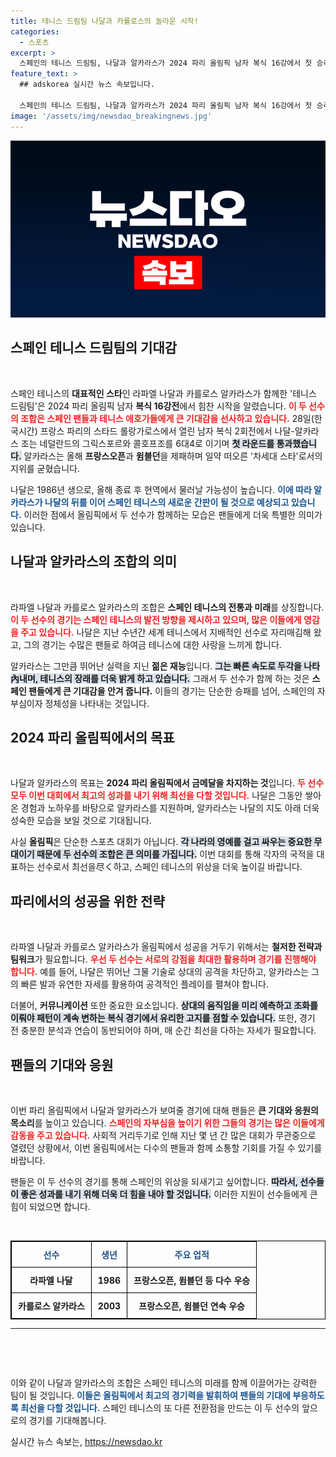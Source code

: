 ```yaml
---
title: 테니스 드림팀 나달과 카를로스의 놀라운 시작!
categories:
  - 스포츠
excerpt: >
  스페인의 테니스 드림팀, 나달과 알카라스가 2024 파리 올림픽 남자 복식 16강에서 첫 승리를 거두며 강력한 우승 후보로 떠올랐습니다! 두 스타의 만남, 놓치지 마세요!
feature_text: >
  ## adskorea 실시간 뉴스 속보입니다.

  스페인의 테니스 드림팀, 나달과 알카라스가 2024 파리 올림픽 남자 복식 16강에서 첫 승리를 거두며 강력한 우승 후보로 떠올랐습니다! 두 스타의 만남, 놓치지 마세요!
image: '/assets/img/newsdao_breakingnews.jpg'
---
```


<p><img src="/assets/img/newsdao_breakingnews.jpg" alt="adskorea 속보" /></p>

<h2 data-ke-size="size26">스페인 테니스 드림팀의 기대감</h2>

<p data-ke-size="size16">&nbsp;</p>

<p>스페인 테니스의 <b>대표적인 스타</b>인 라파엘 나달과 카를로스 알카라스가 함께한 '테니스 드림팀'은 2024 파리 올림픽 남자 <b>복식 16강전</b>에서 힘찬 시작을 알렸습니다. <b><span style="color: #ee2323;">이 두 선수의 조합은 스페인 팬들과 테니스 애호가들에게 큰 기대감을 선사하고 있습니다.</span></b> 28일(한국시간) 프랑스 파리의 스타드 롤랑가로스에서 열린 남자 복식 2회전에서 나달-알카라스 조는 네덜란드의 그릭스포르와 콜호프조를 6대4로 이기며 <b><span style="background-color: #21538527;">첫 라운드를 통과했습니다.</span></b> 알카라스는 올해 <b>프랑스오픈</b>과 <b>윔블던</b>을 제패하며 일약 떠오른 '차세대 스타'로서의 지위를 굳혔습니다. </p>

<p>나달은 1986년 생으로, 올해 종료 후 현역에서 물러날 가능성이 높습니다. <b><span style="color: #1a5490;">이에 따라 알카라스가 나달의 뒤를 이어 스페인 테니스의 새로운 간판이 될 것으로 예상되고 있습니다.</span></b> 이러한 점에서 올림픽에서 두 선수가 함께하는 모습은 팬들에게 더욱 특별한 의미가 있습니다. </p>

<h2 data-ke-size="size26">나달과 알카라스의 조합의 의미</h2>

<p data-ke-size="size16">&nbsp;</p>

<p>라파엘 나달과 카를로스 알카라스의 조합은 <b>스페인 테니스의 전통과 미래</b>를 상징합니다. <b><span style="color: #ee2323;">이 두 선수의 경기는 스페인 테니스의 발전 방향을 제시하고 있으며, 많은 이들에게 영감을 주고 있습니다.</span></b> 나달은 지난 수년간 세계 테니스에서 지배적인 선수로 자리매김해 왔고, 그의 경기는 수많은 팬들로 하여금 테니스에 대한 사랑을 느끼게 합니다. </p>

<p>알카라스는 그만큼 뛰어난 실력을 지닌 <b>젊은 재능</b>입니다. <b><span style="background-color: #21538527;">그는 빠른 속도로 두각을 나타內내며, 테니스의 장래를 더욱 밝게 하고 있습니다.</span></b> 그래서 두 선수가 함께 하는 것은 <b>스페인 팬들에게 큰 기대감을 안겨 줍니다.</b> 이들의 경기는 단순한 승패를 넘어, 스페인의 자부심이자 정체성을 나타내는 것입니다. </p>

<h2 data-ke-size="size26">2024 파리 올림픽에서의 목표</h2>

<p data-ke-size="size16">&nbsp;</p>

<p>나달과 알카라스의 목표는 <b>2024 파리 올림픽에서 금메달을 차지하는 것</b>입니다. <b><span style="color: #ee2323;">두 선수 모두 이번 대회에서 최고의 성과를 내기 위해 최선을 다할 것입니다.</span></b> 나달은 그동안 쌓아온 경험과 노하우를 바탕으로 알카라스를 지원하며, 알카라스는 나달의 지도 아래 더욱 성숙한 모습을 보일 것으로 기대됩니다. </p>

<p>사실 <b>올림픽</b>은 단순한 스포츠 대회가 아닙니다. <b><span style="background-color: #21538527;">각 나라의 영예를 걸고 싸우는 중요한 무대이기 때문에 두 선수의 조합은 큰 의미를 가집니다.</span></b> 이번 대회를 통해 각자의 국적을 대표하는 선수로서 최선을尽く하고, 스페인 테니스의 위상을 더욱 높이길 바랍니다.</p>

<h2 data-ke-size="size26">파리에서의 성공을 위한 전략</h2>

<p data-ke-size="size16">&nbsp;</p>

<p>라파엘 나달과 카를로스 알카라스가 올림픽에서 성공을 거두기 위해서는 <b>철저한 전략과 팀워크</b>가 필요합니다. <b><span style="color: #ee2323;">우선 두 선수는 서로의 강점을 최대한 활용하며 경기를 진행해야 합니다.</span></b> 예를 들어, 나달은 뛰어난 그물 기술로 상대의 공격을 차단하고, 알카라스는 그의 빠른 발과 유연한 자세를 활용하여 공격적인 플레이를 펼쳐야 합니다.</p>

<p>더불어, <b>커뮤니케이션</b> 또한 중요한 요소입니다. <b><span style="background-color: #21538527;">상대의 움직임을 미리 예측하고 조화를 이뤄야 패턴이 계속 변하는 복식 경기에서 유리한 고지를 점할 수 있습니다.</span></b> 또한, 경기 전 충분한 분석과 연습이 동반되어야 하며, 매 순간 최선을 다하는 자세가 필요합니다.</p>

<h2 data-ke-size="size26">팬들의 기대와 응원</h2>

<p data-ke-size="size16">&nbsp;</p>

<p>이번 파리 올림픽에서 나달과 알카라스가 보여줄 경기에 대해 팬들은 <b>큰 기대와 응원의 목소리</b>를 높이고 있습니다. <b><span style="color: #ee2323;">스페인의 자부심을 높이기 위한 그들의 경기는 많은 이들에게 감동을 주고 있습니다.</span></b> 사회적 거리두기로 인해 지난 몇 년 간 많은 대회가 무관중으로 열렸던 상황에서, 이번 올림픽에서는 다수의 팬들과 함께 소통할 기회를 가질 수 있기를 바랍니다. </p>

<p>팬들은 이 두 선수의 경기를 통해 스페인의 위상을 되새기고 싶어합니다. <b><span style="background-color: #21538527;">따라서, 선수들이 좋은 성과를 내기 위해 더욱 더 힘을 내야 할 것입니다.</span></b> 이러한 지원이 선수들에게 큰 힘이 되었으면 합니다.</p>

<p data-ke-size="size16">&nbsp;</p>

<style>
table {
  width:100%;
  border-collapse:collapse;
}
table, th, td {
  border: 1px solid black;
}
th, td {
  padding: 10px;
  text-align: center;
}
</style>

<table>
  <tr>
    <th style="color:#215385;">선수</th>
    <th style="color:#215385;">생년</th>
    <th style="color:#215385;">주요 업적</th>
  </tr>
  <tr>
    <td style="text-align: center; height: 17px;"><b>라파엘 나달</b></td>
    <td style="text-align: center; height: 17px;"><b>1986</b></td>
    <td style="text-align: center; height: 17px;"><b>프랑스오픈, 윔블던 등 다수 우승</b></td>
  </tr>
  <tr>
    <td style="text-align: center; height: 17px;"><b>카를로스 알카라스</b></td>
    <td style="text-align: center; height: 17px;"><b>2003</b></td>
    <td style="text-align: center; height: 17px;"><b>프랑스오픈, 윔블던 연속 우승</b></td>
  </tr>
</table>

<hr>

<p data-ke-size="size16">&nbsp;</p>

<p data-ke-size="size16">&nbsp;</p> 

<p>이와 같이 나달과 알카라스의 조합은 스페인 테니스의 미래를 함께 이끌어가는 강력한 팀이 될 것입니다. <b><span style="color: #1a5490;">이들은 올림픽에서 최고의 경기력을 발휘하여 팬들의 기대에 부응하도록 최선을 다할 것입니다.</span></b> 스페인 테니스의 또 다른 전환점을 만드는 이 두 선수의 앞으로의 경기를 기대해봅니다.</p>
실시간 뉴스 속보는, <a href="https://newsdao.kr" rel="dofollow">https://newsdao.kr</a>


